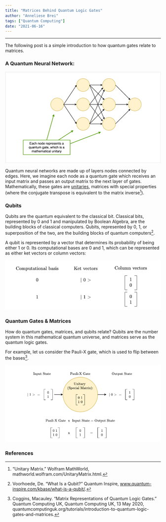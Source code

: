 ```yaml
---
title: "Matrices Behind Quantum Logic Gates"
author: "Anneliese Brei"
tags: ["Quantum Computing"] 
date: "2021-06-16" 
---
```

-------
The following post is a simple introduction to how quantum gates relate to matrices.
### A Quantum Neural Network:

![Quantum neural network](nn1.png "Quantum Neural Network")

Quantum neural networks are made up of layers nodes connected by edges. Here, we imagine each node as a quantum gate which receives an input matrix and passes an output matrix to the next layer of gates. Mathematically, these gates are [unitaries](https://mathworld.wolfram.com/UnitaryMatrix.html), matrices with special properties (where the conjugate transpose is equivalent to the matrix inverse[^1]). 
  
### Qubits

Qubits are the quantum equivalent to the classical bit. Classical bits, represented by 0 and 1 and manipulated by Boolean Algebra, are the building blocks of classical computers. Qubits, represented by 0, 1, or superposition of the two, are the building blocks of quantum computers[^2]. 

A qubit is represented by a vector that determines its probability of being either 1 or 0. Its computational bases are 0 and 1, which can be represented as either ket vectors or column vectors:

![Qubit Bases](bases.png "Qubit's Bases")

### Quantum Gates & Matrices

How do quantum gates, matrices, and qubits relate? Qubits are the number system in this mathematical quantum universe, and matrices serve as the quantum logic gates.

For example, let us consider the Pauli-X gate, which is used to flip between the bases[^3].

![Pauli-X Gate](gate.png "Pauli-X Gate")

### References
[^1]: “Unitary Matrix.” Wolfram MathWorld, mathworld.wolfram.com/UnitaryMatrix.html. 
[^2]: Voorhoede, De. “What Is a Qubit?” Quantum Inspire, www.quantum-inspire.com/kbase/what-is-a-qubit/. 
[^3]: Coggins, Macauley. “Matrix Representations of Quantum Logic Gates.” Quantum Computing UK, Quantum Computing UK, 13 May 2020, quantumcomputinguk.org/tutorials/introduction-to-quantum-logic-gates-and-matrices. 
